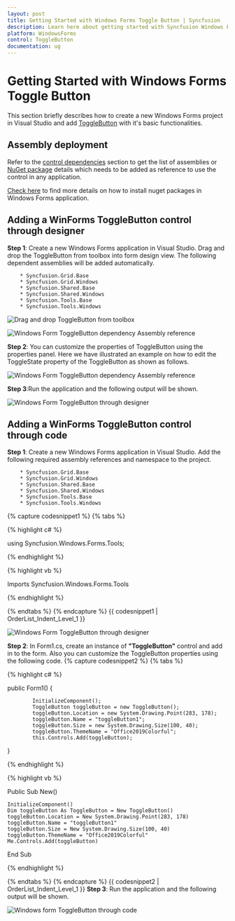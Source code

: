 ```yaml
---
layout: post
title: Getting Started with Windows Forms Toggle Button | Syncfusion
description: Learn here about getting started with Syncfusion Windows Forms Toggle Button control, its elements and more details.
platform: WindowsForms
control: ToggleButton 
documentation: ug
---
```


# Getting Started with Windows Forms Toggle Button

This section briefly describes how to create a new Windows Forms project in Visual Studio and add [ToggleButton](https://www.syncfusion.com/winforms-ui-controls/toggle-button) with it's basic functionalities.

## Assembly deployment

Refer to the [control dependencies](https://help.syncfusion.com/windowsforms/control-dependencies#togglebutton) section to get the list of assemblies or [NuGet package](https://help.syncfusion.com/windowsforms/installation/install-nuget-packages) details which needs to be added as reference to use the control in any application.

[Check here](https://help.syncfusion.com/windowsforms/installation/install-nuget-packages) to find more details on how to install nuget packages in Windows Forms application.


## Adding a WinForms ToggleButton control through designer

**Step 1**: Create a new Windows Forms application in Visual Studio. Drag and drop the ToggleButton from toolbox into form design view. The following dependent assemblies will be added automatically.

        * Syncfusion.Grid.Base
        * Syncfusion.Grid.Windows
        * Syncfusion.Shared.Base
        * Syncfusion.Shared.Windows
        * Syncfusion.Tools.Base
        * Syncfusion.Tools.Windows

![Drag and drop ToggleButton from toolbox](Getting-Started_images/Getting-Started_dragdropimage.png)

![Windows Form ToggleButton dependency Assembly reference](Getting-Started_images/Getting-Started_reference.png)

**Step 2**: You can customize the properties of ToggleButton using the properties panel. Here we have illustrated an example on how to edit the ToggleState property of the ToggleButton as shown as follows.

![Windows Form ToggleButton dependency Assembly reference](Getting-Started_images/ToggleButton_designercustomization.png)

**Step 3**:Run the application and the following output will be shown.

![Windows Form ToggleButton through designer](Getting-Started_images/ToggleButton_throughdesigner1.png)


## Adding a WinForms ToggleButton control through code

**Step 1**: Create a new Windows Forms application in Visual Studio. Add the following required assembly references and namespace to the project.

        * Syncfusion.Grid.Base
        * Syncfusion.Grid.Windows
        * Syncfusion.Shared.Base
        * Syncfusion.Shared.Windows
        * Syncfusion.Tools.Base
        * Syncfusion.Tools.Windows

{% capture codesnippet1 %}
{% tabs %}

{% highlight c# %}
 
using Syncfusion.Windows.Forms.Tools;

{% endhighlight %}

{% highlight vb %}

Imports Syncfusion.Windows.Forms.Tools

{% endhighlight %}

{% endtabs %}
{% endcapture %}
{{ codesnippet1 | OrderList_Indent_Level_1 }}

![Windows Form ToggleButton through designer](Getting-Started_images/ToggleButtonimagereference.png)
   
**Step 2**:  In Form1.cs, create an instance of **"ToggleButton"** control and add in to the form. Also you can customize the ToggleButton properties using the following code.
{% capture codesnippet2 %}
{% tabs %}

{% highlight c# %}

 public Form1()
 {
            
            InitializeComponent();
            ToggleButton toggleButton = new ToggleButton();
            toggleButton.Location = new System.Drawing.Point(283, 178);
            toggleButton.Name = "toggleButton1";
            toggleButton.Size = new System.Drawing.Size(100, 40);
            toggleButton.ThemeName = "Office2019Colorful";
            this.Controls.Add(toggleButton);
}


{% endhighlight %}

{% highlight vb %}

Public Sub New()

    InitializeComponent()
    Dim toggleButton As ToggleButton = New ToggleButton()
    toggleButton.Location = New System.Drawing.Point(283, 178)
    toggleButton.Name = "toggleButton1"
    toggleButton.Size = New System.Drawing.Size(100, 40)
    toggleButton.ThemeName = "Office2019Colorful"
    Me.Controls.Add(toggleButton)

End Sub

{% endhighlight %}

{% endtabs %}
{% endcapture %}
{{ codesnippet2 | OrderList_Indent_Level_1 }}
**Step 3**: Run the application and the following output will be shown.

![Windows form ToggleButton through code](Getting-Started_images/ToggleButton_throughdesigner1.png)